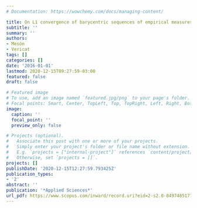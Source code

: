 ```yaml
---
# Documentation: https://wowchemy.com/docs/managing-content/

title: On L1 convergence of barycentric sequences of empirical measures
subtitle: ''
summary: ''
authors:
- Mesón
- Vericat
tags: []
categories: []
date: '2016-01-01'
lastmod: 2020-12-15T09:27:59-03:00
featured: false
draft: false

# Featured image
# To use, add an image named `featured.jpg/png` to your page's folder.
# Focal points: Smart, Center, TopLeft, Top, TopRight, Left, Right, BottomLeft, Bottom, BottomRight.
image:
  caption: ''
  focal_point: ''
  preview_only: false

# Projects (optional).
#   Associate this post with one or more of your projects.
#   Simply enter your project's folder or file name without extension.
#   E.g. `projects = ["internal-project"]` references `content/project/deep-learning/index.md`.
#   Otherwise, set `projects = []`.
projects: []
publishDate: '2020-12-15T12:27:59.793425Z'
publication_types:
- '2'
abstract: ''
publication: '*Applied Sciences*'
url_pdf: https://www.scopus.com/inward/record.uri?eid=2-s2.0-84974851771&partnerID=40&md5=8946e8a42c517777181914535aeab893
---
```

